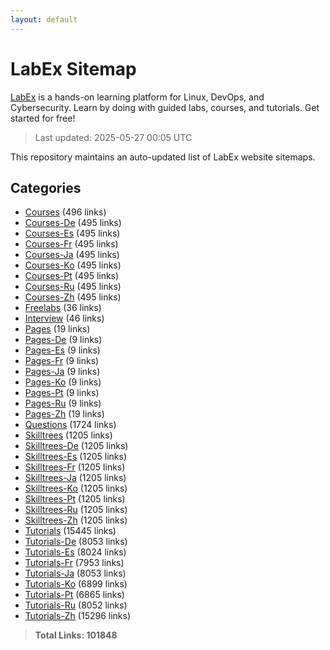 ```yaml
---
layout: default
---
```


# LabEx Sitemap

[LabEx](https://labex.io) is a hands-on learning platform for Linux, DevOps, and Cybersecurity. Learn by doing with guided labs, courses, and tutorials. Get started for free!

> Last updated: 2025-05-27 00:05 UTC

This repository maintains an auto-updated list of LabEx website sitemaps.

## Categories

- [Courses](categories/courses.md) (496 links)
- [Courses-De](categories/courses-de.md) (495 links)
- [Courses-Es](categories/courses-es.md) (495 links)
- [Courses-Fr](categories/courses-fr.md) (495 links)
- [Courses-Ja](categories/courses-ja.md) (495 links)
- [Courses-Ko](categories/courses-ko.md) (495 links)
- [Courses-Pt](categories/courses-pt.md) (495 links)
- [Courses-Ru](categories/courses-ru.md) (495 links)
- [Courses-Zh](categories/courses-zh.md) (495 links)
- [Freelabs](categories/freelabs.md) (36 links)
- [Interview](categories/interview.md) (46 links)
- [Pages](categories/pages.md) (19 links)
- [Pages-De](categories/pages-de.md) (9 links)
- [Pages-Es](categories/pages-es.md) (9 links)
- [Pages-Fr](categories/pages-fr.md) (9 links)
- [Pages-Ja](categories/pages-ja.md) (9 links)
- [Pages-Ko](categories/pages-ko.md) (9 links)
- [Pages-Pt](categories/pages-pt.md) (9 links)
- [Pages-Ru](categories/pages-ru.md) (9 links)
- [Pages-Zh](categories/pages-zh.md) (19 links)
- [Questions](categories/questions.md) (1724 links)
- [Skilltrees](categories/skilltrees.md) (1205 links)
- [Skilltrees-De](categories/skilltrees-de.md) (1205 links)
- [Skilltrees-Es](categories/skilltrees-es.md) (1205 links)
- [Skilltrees-Fr](categories/skilltrees-fr.md) (1205 links)
- [Skilltrees-Ja](categories/skilltrees-ja.md) (1205 links)
- [Skilltrees-Ko](categories/skilltrees-ko.md) (1205 links)
- [Skilltrees-Pt](categories/skilltrees-pt.md) (1205 links)
- [Skilltrees-Ru](categories/skilltrees-ru.md) (1205 links)
- [Skilltrees-Zh](categories/skilltrees-zh.md) (1205 links)
- [Tutorials](categories/tutorials.md) (15445 links)
- [Tutorials-De](categories/tutorials-de.md) (8053 links)
- [Tutorials-Es](categories/tutorials-es.md) (8024 links)
- [Tutorials-Fr](categories/tutorials-fr.md) (7953 links)
- [Tutorials-Ja](categories/tutorials-ja.md) (8053 links)
- [Tutorials-Ko](categories/tutorials-ko.md) (6899 links)
- [Tutorials-Pt](categories/tutorials-pt.md) (6865 links)
- [Tutorials-Ru](categories/tutorials-ru.md) (8052 links)
- [Tutorials-Zh](categories/tutorials-zh.md) (15296 links)

> **Total Links: 101848**
